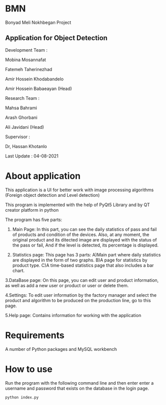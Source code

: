 # BMN

Bonyad Meli Nokhbegan Project

## Application for Object Detection

Development Team  :

Mobina Mosannafat

Fatemeh Taherinezhad

Amir Hossein Khodabandelo

Amir Hossein Babaeayan (Head)

Research Team  :

Mahsa Bahrami

Arash Ghorbani

Ali Javidani (Head)



Supervisor :

Dr, Hassan Khotanlo

Last Update :
04-08-2021


# About application

This application is a UI for better work with image processing algorithms (Foreign object detection and Level detection)

This program is implemented with the help of PyQt5 Library and by QT creator platform in python

The program has five parts:

1. Main Page:
In this part, you can see the daily statistics of pass and fail of products and condition of the devices.
Also, at any moment, the original product and its ditected image are displayed with the status of the pass or fail, 
And if the level is detected, its percentage is displayed.

2. Statistics page:
This page has 3 parts:
  A)Main part where daily statistics are displayed in the form of two graphs.
  B)A page for statistics by product type.
  C)A time-based statistics page that also includes a bar chart.
  
3.DataBase page:
On this page, you can edit user and product information, 
as well as add a new user or product or user or delete them.

4.Settings:
To edit user information by the factory manager and select the product and algorithm to be produced on the production line, go to this page.

5.Help page:
Contains information for working with the application

# Requirements

A number of Python packages and MySQL workbench

# How to use

Run the program with the following command line and then enter enter a username and password that exists on the database  in the login page.

```sh
python index.py 
```



